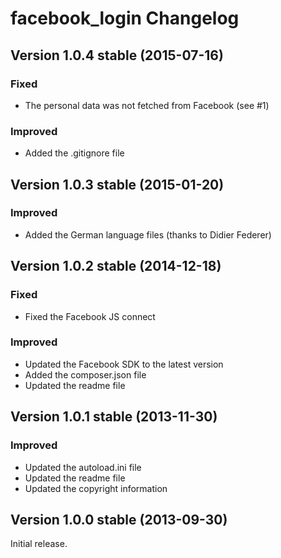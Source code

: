 facebook_login Changelog
========================

Version 1.0.4 stable (2015-07-16)
---------------------------------

### Fixed
- The personal data was not fetched from Facebook (see #1)

### Improved
- Added the .gitignore file


Version 1.0.3 stable (2015-01-20)
---------------------------------

### Improved
- Added the German language files (thanks to Didier Federer)


Version 1.0.2 stable (2014-12-18)
---------------------------------

### Fixed
- Fixed the Facebook JS connect

### Improved
- Updated the Facebook SDK to the latest version
- Added the composer.json file
- Updated the readme file


Version 1.0.1 stable (2013-11-30)
---------------------------------

### Improved
- Updated the autoload.ini file
- Updated the readme file
- Updated the copyright information


Version 1.0.0 stable (2013-09-30)
---------------------------------

Initial release.